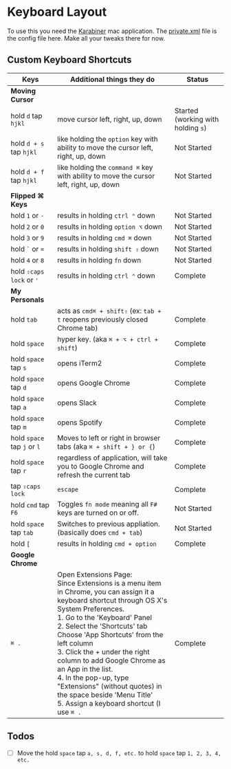 Keyboard Layout
===============

To use this you need the [Karabiner](https://pqrs.org/osx/karabiner/) mac application. The [private.xml](https://github.com/alex-cory/fasthacks/blob/master/dotfiles/keyboard_layout/private_old.xml) file is the config file here.  Make all your tweaks there for now.

Custom Keyboard Shortcuts
-------------------------

| Keys                  | Additional things they do                                                    | Status      |
| --------------------- | ---------------------------------------------------------------------------- | ----------- |
| **Moving Cursor**     |                                                                              |             |
| hold `d` tap `hjkl`   | move cursor left, right, up, down                                            | Started (working with holding `s`) |
| hold `d + s` tap `hjkl` | like holding the `option` key with ability to move the cursor left, right, up, down  | Not Started |
| hold `d + f` tap `hjkl` | like holding the `command ⌘` key with ability to move the cursor left, right, up, down  | Not Started |
| **Flipped ⌘ Keys**                                                                                   |             |
| hold `1` or `-`       | results in holding `ctrl ⌃` down                                             | Not Started |
| hold `2` or `0`       | results in holding `option ⌥` down                                           | Not Started |
| hold `3` or `9`       | results in holding `cmd ⌘` down                                              | Not Started |
| hold `` ` `` or `=`   | results in holding `shift ⇧` down                                            | Not Started |
| hold `4` or `8`       | results in holding `fn` down                                                 | Not Started |
| hold `⇪caps lock` or `'`| results in holding `ctrl ⌃` down                                           | Complete    |
| **My Personals**      |                                                                              |             |
| hold `tab`            | acts as `cmd⌘ + shift⇧` (ex: `tab + t` reopens previously closed Chrome tab) | Complete    |
| hold `space`          | hyper key. (aka `⌘ + ⌥ + ctrl + shift`)                                      | Complete    |
| hold `space` tap `s`  | opens iTerm2                                                                 | Complete    |
| hold `space` tap `d`  | opens Google Chrome                                                          | Complete    |
| hold `space` tap `a`  | opens Slack                                                                  | Complete    |
| hold `space` tap `m`  | opens Spotify                                                                | Complete    |
| hold `space` tap `j` or `l` | Moves to left or right in browser tabs (aka `⌘ + shift + } or {`)      | Complete    |
| hold `space` tap `r`  | regardless of application, will take you to Google Chrome and refresh the current tab | Complete |
| tap `⇪caps lock`      | `escape`                                                                     | Complete    |
| hold `cmd` tap `F6`   | Toggles `fn mode` meaning all `F#` keys are turned on or off.                | Not Started |
| hold `space` tap `tab` | Switches to previous appliation. (basically does `cmd + tab`)               | Not Started |
| hold `[`              | results in holding `cmd + option`                                            | Complete    |
| **Google Chrome**     | | |
| `⌘ . `                | Open Extensions Page:<br>Since Extensions is a menu item in Chrome, you can assign it a keyboard shortcut through OS X's System Preferences. <br>1. Go to the 'Keyboard' Panel<br>2. Select the 'Shortcuts' tab<br>Choose 'App Shortcuts' from the left column<br>3. Click the + under the right column to add Google Chrome as an App in the list.<br>4. In the pop-up, type "Extensions" (without quotes) in the space beside 'Menu Title'<br>5. Assign a keyboard shortcut (I use `⌘ .` | Complete |
Todos
-----
 - [ ]  Move the hold `space` tap `a, s, d, f, etc.` to hold `space` tap `1, 2, 3, 4, etc.`
